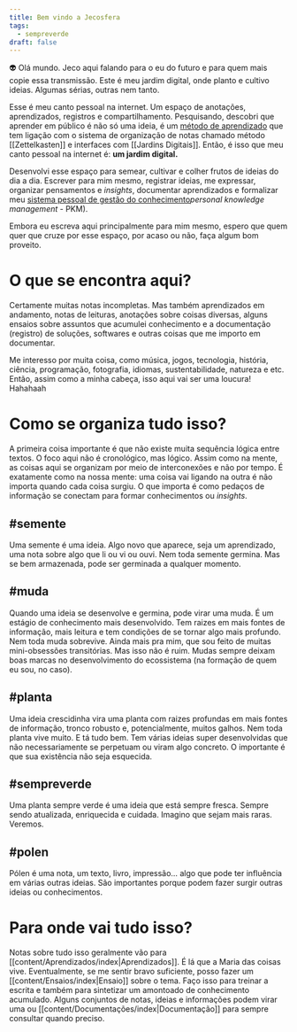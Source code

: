 ```yaml
---
title: Bem vindo a Jecosfera
tags:
  - sempreverde
draft: false
---
```

👽 Olá mundo. Jeco aqui falando para o eu do futuro e para quem mais copie essa transmissão. Este é meu jardim digital, onde planto e cultivo ideias. Algumas sérias, outras nem tanto.

Esse é meu canto pessoal na internet. Um espaço de anotações, aprendizados, registros e compartilhamento. Pesquisando, descobri que aprender em público é não só uma ideia, é um [método de aprendizado](https://www.swyx.io/learn-in-public) que tem ligação com o sistema de organização de notas chamado método [[Zettelkasten]] e interfaces com [[Jardins Digitais]]. Então, é isso que meu canto pessoal na internet é: **um jardim digital.**

Desenvolvi esse espaço para semear, cultivar e colher frutos de ideias do dia a dia. Escrever para mim mesmo, registrar ideias, me expressar, organizar pensamentos e *insights*, documentar aprendizados e formalizar meu [sistema pessoal de gestão do conhecimento](https://sbgc.org.br/o-que-e-personal-knowledge-management/)*personal knowledge management* - PKM). 

Embora eu escreva aqui principalmente para mim mesmo, espero que quem quer que cruze por esse espaço, por acaso ou não, faça algum bom proveito. 

# O que se encontra aqui?

Certamente muitas notas incompletas. Mas também aprendizados em andamento, notas de leituras, anotações sobre coisas diversas, alguns ensaios sobre assuntos que acumulei conhecimento e a documentação (registro) de soluções, softwares e outras coisas que me importo em documentar.

Me interesso por muita coisa, como música, jogos, tecnologia, história, ciência, programação, fotografia, idiomas, sustentabilidade, natureza e etc. Então, assim como a minha cabeça, isso aqui vai ser uma loucura! Hahahaah 

# Como se organiza tudo isso?

A primeira coisa importante é que não existe muita sequência lógica entre textos. O foco aqui não é cronológico, mas lógico. Assim como na mente, as coisas aqui se organizam por meio de interconexões e não por tempo. É exatamente como na nossa mente: uma coisa vai ligando na outra é não importa quando cada coisa surgiu. O que importa é como pedaços de informação se conectam para formar conhecimentos ou *insights*.

## #semente

Uma semente é uma ideia. Algo novo que aparece, seja um aprendizado, uma nota sobre algo que li ou vi ou ouvi. Nem toda semente germina. Mas se bem armazenada, pode ser germinada a qualquer momento.

## #muda

Quando uma ideia se desenvolve e germina, pode virar uma muda. É um estágio de conhecimento mais desenvolvido. Tem raizes em mais fontes de informação, mais leitura e tem condições de se tornar algo mais profundo. Nem toda muda sobrevive. Ainda mais pra mim, que sou feito de muitas mini-obsessões transitórias. Mas isso não é ruim. Mudas sempre deixam boas marcas no desenvolvimento do ecossistema (na formação de quem eu sou, no caso).

## #planta

Uma ideia crescidinha vira uma planta com raizes profundas em mais fontes de informação, tronco robusto e, potencialmente, muitos galhos. Nem toda planta vive muito. E tá tudo bem. Tem várias ideias super desenvolvidas que não necessariamente se perpetuam ou viram algo concreto. O importante é que sua existência não seja esquecida.

## #sempreverde 

Uma planta sempre verde é uma ideia que está sempre fresca. Sempre sendo atualizada, enriquecida e cuidada. Imagino que sejam mais raras. Veremos. 

## #polen

Pólen é uma nota, um texto, livro, impressão… algo que pode ter influência em várias outras ideias. São importantes porque podem fazer surgir outras ideias ou conhecimentos.

# Para onde vai tudo isso?

Notas sobre tudo isso geralmente vão para [[content/Aprendizados/index|Aprendizados]]. É lá que a Maria das coisas vive. Eventualmente, se me sentir bravo suficiente, posso fazer um [[content/Ensaios/index|Ensaio]] sobre o tema. Faço isso para treinar a escrita e também para sintetizar um amontoado de conhecimento acumulado. Alguns conjuntos de notas, ideias e informações podem virar uma ou [[content/Documentações/index|Documentação]] para sempre consultar quando preciso.